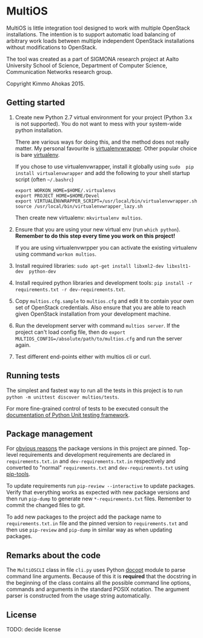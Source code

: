 # MultiOS #

MultiOS is little integration tool designed to work with multiple OpenStack 
installations. The intention is to support automatic load balancing of 
arbitrary work loads between multiple independent OpenStack installations 
without modifications to OpenStack.

The tool was created as a part of SIGMONA research project at Aalto University 
School of Science, Department of Computer Science, Communication Networks
research group.

Copyright Kimmo Ahokas 2015.

## Getting started ##

1.  Create new Python 2.7 virtual environment for your project (Python 3.x is
    not supported). You do not want to mess with your system-wide python 
    installation.

    There are various ways for doing this, and the method does not really 
    matter. My personal favourite is [virtualenvwrapper][]. Other popular 
    choice is bare [virtualenv][].
    
    If you chose to use virtualenvwrapper, install it globally using `sudo 
    pip install virtualenvwrapper` and add the following to your shell 
    startup script (often `~/.bashrc`)
    
        export WORKON_HOME=$HOME/.virtualenvs
        export PROJECT_HOME=$HOME/Devel
        export VIRTUALENVWRAPPER_SCRIPT=/usr/local/bin/virtualenvwrapper.sh
        source /usr/local/bin/virtualenvwrapper_lazy.sh
        
    Then create new virtualenv: `mkvirtualenv multios`.
    
2.  Ensure that you are using your new virtual env (run `which python`). 
    **Remember to do this step every time you work on this project!**
    
    If you are using virtualenvwrpper you can activate the existing 
    virtualenv using command `workon multios`.

3.  Install required libraries: `sudo apt-get install libxml2-dev libxslt1-dev 
    python-dev`

4.  Install required python libraries and development tools:
    `pip install -r requirements.txt -r dev-requirements.txt`.

5.  Copy `multios.cfg.sample` to `multios.cfg` and edit it to contain your own
    set of OpenStack credentials. Also ensure that you are able to reach given
    OpenStack installation from your development machine.
    
6.  Run the development server with command `multios server`. If the project 
    can't load config file, then do
    `export MULTIOS_CONFIG=/absolute/path/to/multios.cfg` and run the server 
    again.
    
7.  Test different end-points either with multios cli or curl.
    
## Running tests ##

The simplest and fastest way to run all the tests in this project is to run 
`python -m unittest discover multios/tests`.

For more fine-grained control of tests to be executed consult the 
[documentation of Python Unit testing framework][unittest].

## Package management ##

For [obvious reasons][pinning] the package versions in this project are 
pinned. Top-level requirements and development requirements are 
declared in `requirements.txt.in` and `dev-requirements.txt.in` respectively 
and converted to "normal" `requirements.txt` and `dev-requirements.txt` using
[pip-tools][].

To update requirements run `pip-review --interactive` to update packages. 
Verify that everything works as expected with new package versions and then
run `pip-dump` to generate new `*-requirements.txt` files. Remember to commit
the changed files to git.

To add new packages to the project add the package name to
`requirements.txt.in` file and the pinned version to `requirements.txt`
and then use `pip-review` and `pip-dump` in similar way as when updating 
packages.

## Remarks about the code ##

The `MultiOSCLI` class in file `cli.py` uses Python [docopt][] module to parse 
command line arguments. Because of this it is **required** that the docstring
in the beginning of the class contains all the possible command line options,
commands and arguments in the standard POSIX notation. The argument parser is
constructed from the usage string automatically.

## License ##

TODO: decide license
 
 


[virtualenvwrapper]: http://virtualenvwrapper.readthedocs.org/en/latest/ "virtualenvwrapper"
[virtualenv]: https://virtualenv.pypa.io/en/latest/ "virtualenv"
[unittest]: https://docs.python.org/2/library/unittest.html "Python unittest"
[pinning]: http://nvie.com/posts/pin-your-packages/ "Pin Your Packages"
[pip-tools]: https://github.com/nvie/pip-tools "pip-tools"
[docopt]: https://github.com/docopt/docopt "Pythonic command line arguments parser, that will make you smile http://docopt.org"